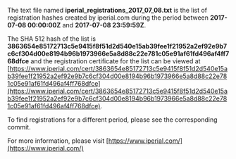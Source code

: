 The text file named **iperial_registrations_2017_07_08.txt** is the list of registration hashes created by iperial.com during the period between **2017-07-08 00:00:00Z** and **2017-07-08 23:59:59Z**.

The SHA 512 hash of the list is **3863654e85172713c5e9415f8f51d2d540e15ab39fee1f21952a2ef92e9b7c6cf304d00e8194b96b1973966e5a8d88c22e781c05e91af61fd496af4ff768dfce** and the registration certificate for the list can be viewed at [https://www.iperial.com/cert/3863654e85172713c5e9415f8f51d2d540e15ab39fee1f21952a2ef92e9b7c6cf304d00e8194b96b1973966e5a8d88c22e781c05e91af61fd496af4ff768dfce](https://www.iperial.com/cert/3863654e85172713c5e9415f8f51d2d540e15ab39fee1f21952a2ef92e9b7c6cf304d00e8194b96b1973966e5a8d88c22e781c05e91af61fd496af4ff768dfce).

To find registrations for a different period, please see the corresponding commit.

For more information, please visit [https://www.iperial.com/](https://www.iperial.com/)
